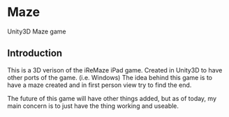 # Maze
Unity3D Maze game

## Introduction
This is a 3D verison of the iReMaze iPad game.  Created in Unity3D to have other ports of the game. (i.e. Windows)
The idea behind this game is to have a maze created and in first person view try to find the end.

The future of this game will have other things added, but as of today, my main concern is to just have the thing working and useable.  
